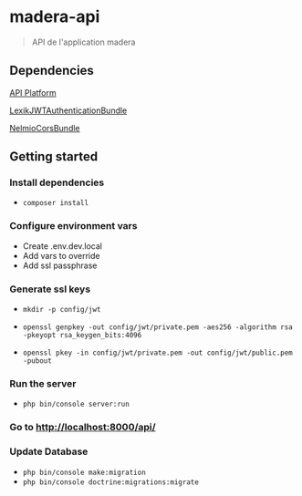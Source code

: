 # madera-api

> API de l'application madera

## Dependencies

[API Platform](https://api-platform.com/docs/)

[LexikJWTAuthenticationBundle](https://github.com/lexik/LexikJWTAuthenticationBundle)

[NelmioCorsBundle](https://github.com/nelmio/NelmioCorsBundle)

## Getting started

### Install dependencies

- `composer install`

### Configure environment vars

- Create .env.dev.local
- Add vars to override
- Add ssl passphrase

### Generate ssl keys

- `mkdir -p config/jwt`

- `openssl genpkey -out config/jwt/private.pem -aes256 -algorithm rsa -pkeyopt rsa_keygen_bits:4096`

- `openssl pkey -in config/jwt/private.pem -out config/jwt/public.pem -pubout`

### Run the server

- `php bin/console server:run`

### Go to <http://localhost:8000/api/>

### Update Database

- `php bin/console make:migration`
- `php bin/console doctrine:migrations:migrate`
